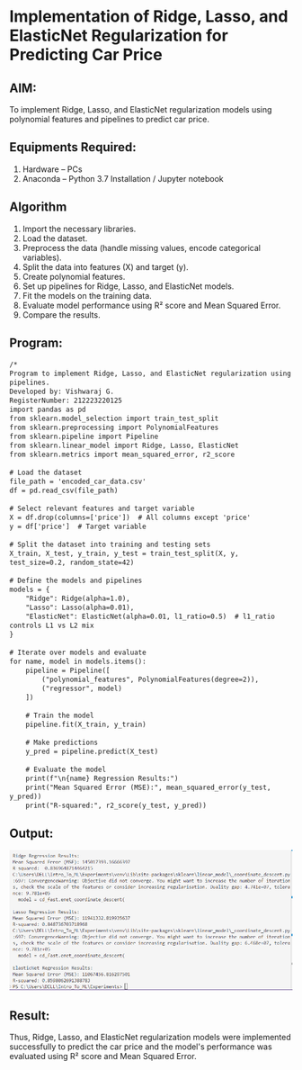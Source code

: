 # Implementation of Ridge, Lasso, and ElasticNet Regularization for Predicting Car Price

## AIM:
To implement Ridge, Lasso, and ElasticNet regularization models using polynomial features and pipelines to predict car price.

## Equipments Required:
1. Hardware – PCs
2. Anaconda – Python 3.7 Installation / Jupyter notebook

## Algorithm

1. Import the necessary libraries.
2. Load the dataset.
3. Preprocess the data (handle missing values, encode categorical variables).
4. Split the data into features (X) and target (y).
5. Create polynomial features.
6. Set up pipelines for Ridge, Lasso, and ElasticNet models.
7. Fit the models on the training data.
8. Evaluate model performance using R² score and Mean Squared Error.
9. Compare the results.

## Program:
```
/*
Program to implement Ridge, Lasso, and ElasticNet regularization using pipelines.
Developed by: Vishwaraj G.
RegisterNumber: 212223220125
import pandas as pd
from sklearn.model_selection import train_test_split
from sklearn.preprocessing import PolynomialFeatures
from sklearn.pipeline import Pipeline
from sklearn.linear_model import Ridge, Lasso, ElasticNet
from sklearn.metrics import mean_squared_error, r2_score

# Load the dataset
file_path = 'encoded_car_data.csv'
df = pd.read_csv(file_path)

# Select relevant features and target variable
X = df.drop(columns=['price'])  # All columns except 'price'
y = df['price']  # Target variable

# Split the dataset into training and testing sets
X_train, X_test, y_train, y_test = train_test_split(X, y, test_size=0.2, random_state=42)

# Define the models and pipelines
models = {
    "Ridge": Ridge(alpha=1.0),
    "Lasso": Lasso(alpha=0.01),
    "ElasticNet": ElasticNet(alpha=0.01, l1_ratio=0.5)  # l1_ratio controls L1 vs L2 mix
}

# Iterate over models and evaluate
for name, model in models.items():
    pipeline = Pipeline([
        ("polynomial_features", PolynomialFeatures(degree=2)),
        ("regressor", model)
    ])
    
    # Train the model
    pipeline.fit(X_train, y_train)
    
    # Make predictions
    y_pred = pipeline.predict(X_test)
    
    # Evaluate the model
    print(f"\n{name} Regression Results:")
    print("Mean Squared Error (MSE):", mean_squared_error(y_test, y_pred))
    print("R-squared:", r2_score(y_test, y_pred))
```

## Output:
![alt text](Ex-5-Output.PNG)

## Result:
Thus, Ridge, Lasso, and ElasticNet regularization models were implemented successfully to predict the car price and the model's performance was evaluated using R² score and Mean Squared Error.
